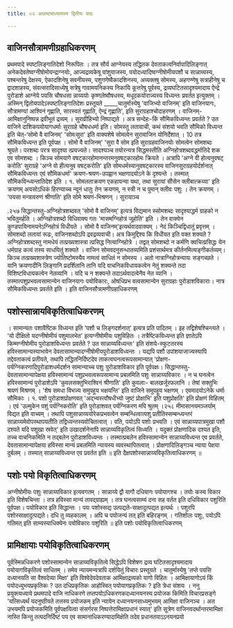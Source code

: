 ```yaml
---
title: ०२ अथाष्टमाध्यायस्य द्वितीयः पादः

---
```

## वाजिनसौत्रामणीग्रहाधिकरणम्
 प्रथमपादे स्पष्टलिङ्गातिदेशो निरूपितः । तत्र सौर्य आग्नेयस्य तद्धितक देवताकत्वनिर्वापादिलिङ्गात् अनेकदेवतेष्वग्नीषोमोयन्द्राग्नयोः, आज्यद्रव्यकेषू पांशुयाजस्य, पयोदध्यादिष्वग्नीषोमीयपशौ च सान्नाय्यस्य, पश्बन्तरेषु देक्षस्य, ऐकादशिनेषु सवनीयस्य, पशुगणेष्वैकादशिनस्य, अव्यक्तषु सोमस्य, अहगण्णेषु सत्राहीनेषु च द्वादशाहस्य, संवत्सरादिसाध्येषु सत्रेषु गावामयनिकस्य निकायि कूत्तरेषु पूर्वस्य, द्रव्यघटितसादृश्यमादाय ऐन्द्रे पुरोडाशे आग्नेये पयसि चौषधसा न्नाय्ययोः कृष्णलेष्वौषधस्य, मधूदकयोराज्यस्य विध्यन्तः प्रवर्तत इत्युक्तम् । अस्मिन् द्वितोयपादेऽस्पष्टलिङ्गातिदेशः प्रस्तूयते _____चातुर्मास्येषु 'वाजिभ्यो वाजिनम्' इति वाजिनयागः, सौत्रामण्यां आश्विनं गृह्णाति, सारस्वतं गृह्णाति, ऐन्द्रं गृह्णाति', इति सुराग्रहाश्चोदाहरणम् । वाजिनम्-आमिक्षानुनिष्पन्न द्रवीभूतं द्रव्यम् । सुराव्रीहिभ्यो निष्पाद्यते । अत्र सन्देहः-किं सौमिकविध्यन्तः प्रवर्तते ? उत वाजिने दाशिकपयोयागधर्माः सुराग्रहे चौषधधर्मा इति। सोमस्तु लतावाची, कथं संशयो भवति सौमिको विध्यन्त इति चेत्-‘सोमो वै वाजिनम्' 'सोमःसुरा' इति वाक्यशेषे सोमत्वेन सुरावाजिन योनिर्देशात् । 10 तत्र सौमिकविध्यन्त इति पूर्वपक्ष । सोमो वै वाजिनम्' 'सुरा वै सोम इति सुराग्रहवाजिनयोः सोमत्वेन सोमशब्दः श्रूयते। परशब्दः परत्र सादृश्या त्प्रयज्यते। सादश्यञ्च तयोरन्यत्र सिद्धमस्तीति अग्निहोत्रशब्दवद्धर्मातिदे शक एव सोमशब्दः । किञ्च सोमयागे वषट्कारहोमानन्तरमनुवषट्कारहोमः क्रियते । अत्रापि 'अग्ने वी होत्यनुवषट् करोति' सुराग्रहे 'अग्ने वो हीत्यनुव वषट्करोति' इति सोमधर्मस्यानुवषट्कारस्य वाजिनसुराग्रहयोर्दर्शनात् सौमिकविध्यन्तः एवं सौमिकधर्मा' क्रयण-श्रयण-उपह्वान भक्षणादयोऽने के दृश्यन्ते । तस्मात् सौमिकविन्ध्यन्तातिदेश इति । १. सोमलताक्रयण एकहायन्या यथा, तथा सुरायां सीसेन क्लीबात्क्रय्या' इति क्रयणम् 
अयसोऽधिकं हिरण्याच्च न्यूनं धातुः तेन क्रयणम्, न स्त्री न च पुमान् क्लीवः पशुः । तेन क्रयणम् । 'पयसा मन्त्रावरुणं श्रीणाति' इति सोमे श्रयणं-भिश्रणन् । सुरायाञ्च 

.२५७ 
सिद्धान्तस्तु-अग्निहोत्रशब्दवत् 'सोमो वै वाजिनम्' इत्यत्र विद्यमान स्सोमशब्दः सादृश्याद्धर्म ग्राहको न भवितुमर्हति । अग्निहोत्रशब्दो विधिवाक्य गतः 'मासमग्निहोत्रं जूहोति' इति । तेन वाक्येन कुण्डपायिनामयनेऽग्निहोत्रं विधीयते । सोमो वै वाजिनम्'इत्यर्थवादवाक्यम् । नेदं किञ्चिद्विधातुं प्रवृत्तम् । सोमशब्दो लतायां रूढः, वाजिनशब्दोऽपि द्रवद्रव्यवाची। अत्र किमुद्दिश्य कि विधीयत इति वक्त शक्यते ? अग्निहोत्रशब्दस्तु नामधेयं तत्प्रख्यशास्त्रा त्प्रसिद्ध नित्याग्निहोत्रे । तद्वत् सोमशब्दो न कर्मणि क्वचित्प्रसिद्धः येन धर्मग्राह कत्वं तस्य साधयितुं शक्यते । वाजिन सोमवदनुसन्धातव्यमिति प्रशंसार्थमत्र कीर्तनमित्यङ्गीकर्तव्यम्। किञ्च तत्प्रख्यशास्त्रेण ज्योतिष्टोमस्यैव नामत्वं साधितं न सोमस्य । अतो नात्राग्निहोत्रन्यायः सङ्गच्छते । यानि क्रयणादीनि लिङ्गानि प्रदर्शितानि तानि यदि वाचनिकविधायकत्वेन नेतुं शक्यन्ते तदा विशिष्टविधायकत्वेन नेतव्यानि । यदि च न शक्यन्ते तदाऽर्थवादत्वेनैव नेत व्यानि । तस्मात्पशुप्रभवत्वसामान्येन वाजिनयागः पयोविकारः, ओषधिप्रभ वत्वसामान्येन सुराग्रहाः पुरोडाशविकाराः। नात्र सौमिकविध्यन्तः प्रवर्तते इति । 
इति वाजिनसौत्रामणीग्रहाधिकरणम् 

## पशोस्सान्नायविकृतित्वाधिकरणम्
 । सामान्यतः पशावैष्टिक विध्यन्त इति 'पशौ च लिङ्गदर्शनात्' इत्यत्र प्रति पादितम् । इह तद्विशेषश्चिन्त्यते । 'यो दीक्षितो यदग्नीषोमीयं पशुमालभेत' इत्यग्नीषोमीयः पशुविहितः । तत्रैष्टिकविध्यन्त इति ज्ञातेऽपि किम्मग्नीषोमीय पुरोडाशविध्यन्तः प्रवर्तते ? उत सान्नाय्यविध्यन्तः' इति संशये-स्फुटतरस्य हविस्सामान्यस्याभावेन देवतासामान्यादग्नीषोमीयपुरोडाशविध्यन्तः । यद्यपि पशौ उपांशयाजाज्यस्यापि तद्देवताकत्वं प्रतीयते, तथापि तद्धितनिर्दिष्टदेव ताकत्वघनत्वरूपसामान्यात् 'प्रोक्षण-पर्यग्निकरणादिपुरोडाशधर्मदर्शन सामान्याच्च पशुः पुरोडाशविकार इति पूर्वपक्षः। 
सिद्धान्तस्तु-देवतासामान्यापेक्षया हविस्सामान्यं पशुप्रभवत्वरूपसामान्य प्रबलमिति पशुः सान्नाय्यविकारः । न च घनत्वेन हविस्सामान्यं पुरोडाशेऽपि 
'कुवलसक्तुभिराश्विनं श्रीणाति' इति कुवलाः- बालखर्जूरफलानि । तेषां सक्तुभिः श्रयणं मिश्रणम् । 'शेष समधा विभज्य समुपहूय भक्षयन्ति' इति वाजिने समुपहूय 
भक्षणम् । एवमादयोऽनेके धर्माः सौमिकाः । १. पशो पुरोडाशप्रोक्षणवत् 'अद्भ्यस्त्वौषधीभ्यो जुष्टं प्रोक्षाभि' इति पशुप्रोक्षति' इति 
प्रोक्षणं विहितम् । एवं 'उल्मुकेन पशुं पर्यग्निकरोति' इति पुरोडाशवत् पर्यग्निकरण मपि श्रुतम् ।२५८ 
मीमासानयमञ्जर्याम् विद्यत इति वाच्यम् । तथापि पशुसान्नाय्ययोरेकप्रभवत्वेन सम्बन्धित्वात्पशु प्रतीतिस्सम्बन्ध्यन्तरं सान्नाय्यमेवोपस्थापयतीति तद्विध्यन्तस्यवोचितत्वात् । 
वति, पयोऽपि पशोः प्रभवति । एवं सान्नाय्यपात्रमुखा पशौ दश्यते यदि पशूखा स्रवेत्' इति उखादर्शनेनापि सान्नाय्यविकृतित्वं सिध्यति । यदुक्तं प्रोक्षणादिक दश्यत इति, तच्च वाचनिकमिति न तद्बलेन पुरोडाशविध्यन्तः । तस्मात्प्रबलेन हविस्सामान्येन सान्नाय्यविध्यन्त एव प्रवर्तते, देवतासामान्यापेक्षया हविस्सा मान्यं प्रबलमिति न्यायस्य व्यवस्थापितत्वात् । प्रोक्षणादिलिङ्गञ्च न्याया पेक्षया दुर्बलम् । तस्मात् सान्नाय्यविध्यन्त एव प्रवर्तत इति ॥ 
इति दैक्षपशोस्सान्नाय्यविकृतित्वाधिकरणम् ॥ 

## पशोः पयो विकृतित्वाधिकरणम्
 अग्नीषोमीयः पशुः सान्नाय्यविकार इत्यवगतम् । सान्नाय्ये द्वौ यागौ दधियागः पयोयागश्च । तयोः कस्य विकार इति विशेषचिन्ता । तत्र हविस्सा मान्यं तावद्ग्राह्यम् । तत्र घनत्वसाम्यं दना सह वर्तत इति दधिविकार पशुरिति पूर्वपक्षः। 
पयोविकार इति सिद्धान्तः । पयः पशोस्सद्य उत्पद्यते-साक्षादुत्पद्यत इत्यर्थः । पशुरपि पशोस्साक्षादुत्पद्यते। दधि तु व्यहकालम् । अपि च पयोजन्यं तत् इति बहिरङ्गम् । गतिशोलः पशुः, पयोऽपि गतिमत् इति साम्यस्याधिक्येनः पयोविकारः पशुरिति ॥ 
इति पशोः पयोविकृतित्वाधिकरणम् 

## प्रामिक्षायाः पयोविकृतित्वाधिकरणम्
 पूर्वस्मिन्नधिकरणे पशोस्सामान्येन सान्नाय्यविकृतित्वे सिद्धेऽपि विशेषण द्रव्य घटितसादृश्यमादाय पयोयागविकृतित्वं साधितम् । तमेव न्यायमन्यत्रापि दर्शयितुं विचारः प्रस्तूयते । चातुर्मास्येषु 'तप्ते पयसि दध्यानयति सा वैश्वदेव्या मिक्षा' इति विश्वेदेवदेवताक आमिक्षाद्रव्यको यागो विहितः । आमिक्षायागोऽयं किं पयोदध्युभयप्रकृतिकः ? उत दधिप्रकृतिकः आहोस्वित् पयोयागप्रकृतिकः ? इति त्रेधा संशयः । ननु प्रयुक्त्यध्याये प्रथमपादे वाजि नाधिकरणे तप्तपयोऽधिकरणकदध्यानयनस्य प्रयोजक किमिति विचारप्रसङ्गे 'यत्सिध्यर्थं यदनुष्ठीयते तत्तस्य प्रयोजकम् इति न्यायेन दध्यानयनसाध्यमुभयम् आमिक्षा वाजिनञ्च । अत उभयमपि प्रयोजकमिति पूर्वपक्षयित्वा संसर्गरस निष्पत्तेरामिक्षाप्रधानं स्यात्' इति सूत्रेण वाजिनवदर्थान्तरमामिक्षा नास्ति किन्तु तत्पदनिर्दिष्टं पय एव सामानाधिकरण्यादामिक्षेति तदेव प्रधानतयाऽऽनयनप्रयो 